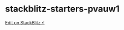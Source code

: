 # stackblitz-starters-pvauw1

[Edit on StackBlitz ⚡️](https://stackblitz.com/edit/stackblitz-starters-drpqw9)